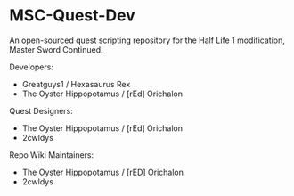 # MSC-Quest-Dev
An open-sourced quest scripting repository for the Half Life 1 modification, Master Sword Continued.

Developers:
- Greatguys1 / Hexasaurus Rex
- The Oyster Hippopotamus / [rEd] Orichalon

Quest Designers:
- The Oyster Hippopotamus / [rEd] Orichalon
- 2cwldys

Repo Wiki Maintainers:
- The Oyster Hippopotamus / [rED] Orichalon
- 2cwldys
